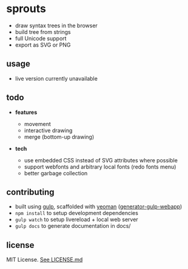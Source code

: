 # sprouts

 - draw syntax trees in the browser
 - build tree from strings
 - full Unicode support
 - export as SVG or PNG


usage
-----
 - live version currently unavailable


todo
----
 - **features**
 	- movement
 	- interactive drawing
 	- merge (bottom-up drawing)

 - **tech**
 	- use embedded CSS instead of SVG attributes where possible
 	- support webfonts and arbitrary local fonts (redo fonts menu)
 	- better garbage collection


contributing
------------
 - built using [gulp](http://gulpjs.com), scaffolded with [yeoman](http://yeoman.io) ([generator-gulp-webapp](https://github.com/yeoman/generator-gulp-webapp))
 - `npm install` to setup development dependencies
 - `gulp watch` to setup livereload + local web server
 - `gulp docs` to generate documentation in docs/


license
-------
MIT License. [See LICENSE.md](LICENSE.md)